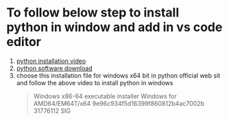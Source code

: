# To follow below step to install python in window and add in vs code editor

1. [python installation video](https://www.youtube.com/watch?v=dNFgRUD2w68)
2. [python software download](https://www.python.org/downloads/release/python-365/)
3. choose this installation file for windows x64 bit in python official web sit and follow the above video to install python in windows
   > Windows x86-64 executable installer	Windows	for AMD64/EM64T/x64	9e96c934f5d16399f860812b4ac7002b	31776112	SIG
